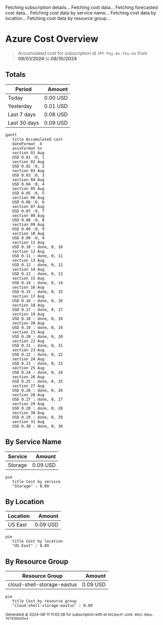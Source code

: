 Fetching subscription details...
Fetching cost data...
Fetching forecasted cost data...
Fetching cost data by service name...
Fetching cost data by location...
Fetching cost data by resource group...
# Azure Cost Overview

> Accumulated cost for subscription id `JPF Pay-As-You-Go` from **08/01/2024** to **08/10/2024**

## Totals

|Period|Amount|
|---|---:|
|Today|0.00 USD|
|Yesterday|0.01 USD|
|Last 7 days|0.06 USD|
|Last 30 days|0.09 USD|

```mermaid
gantt
   title Accumulated cost
   dateFormat  X
   axisFormat %s
   section 01 Aug
   USD 0.01 :0, 1
   section 02 Aug
   USD 0.02 :0, 2
   section 03 Aug
   USD 0.03 :0, 3
   section 04 Aug
   USD 0.04 :0, 4
   section 05 Aug
   USD 0.05 :0, 5
   section 06 Aug
   USD 0.06 :0, 6
   section 07 Aug
   USD 0.07 :0, 7
   section 08 Aug
   USD 0.08 :0, 8
   section 09 Aug
   USD 0.09 :0, 9
   section 10 Aug
   USD 0.09 :0, 9
   section 11 Aug
   USD 0.10 : done, 0, 10
   section 12 Aug
   USD 0.11 : done, 0, 11
   section 13 Aug
   USD 0.12 : done, 0, 12
   section 14 Aug
   USD 0.13 : done, 0, 13
   section 15 Aug
   USD 0.14 : done, 0, 14
   section 16 Aug
   USD 0.15 : done, 0, 15
   section 17 Aug
   USD 0.16 : done, 0, 16
   section 18 Aug
   USD 0.17 : done, 0, 17
   section 19 Aug
   USD 0.18 : done, 0, 18
   section 20 Aug
   USD 0.19 : done, 0, 19
   section 21 Aug
   USD 0.20 : done, 0, 20
   section 22 Aug
   USD 0.21 : done, 0, 21
   section 23 Aug
   USD 0.22 : done, 0, 22
   section 24 Aug
   USD 0.23 : done, 0, 23
   section 25 Aug
   USD 0.24 : done, 0, 24
   section 26 Aug
   USD 0.25 : done, 0, 25
   section 27 Aug
   USD 0.26 : done, 0, 26
   section 28 Aug
   USD 0.27 : done, 0, 27
   section 29 Aug
   USD 0.28 : done, 0, 28
   section 30 Aug
   USD 0.29 : done, 0, 29
   section 31 Aug
   USD 0.30 : done, 0, 30
```

## By Service Name

|Service|Amount|
|---|---:|
|Storage|0.09 USD|

```mermaid
pie
   title Cost by service
   "Storage" : 0.09
```

## By Location

|Location|Amount|
|---|---:|
|US East|0.09 USD|

```mermaid
pie
   title Cost by location
   "US East" : 0.09
```

## By Resource Group

|Resource Group|Amount|
|---|---:|
|cloud-shell-storage-eastus|0.09 USD|

```mermaid
pie
   title Cost by resource group
   "cloud-shell-storage-eastus" : 0.09
```

<sup>Generated at 2024-08-11 11:02:38 for subscription with id `4913be3f-a345-4652-9bba-767418dd25e3`</sup>
